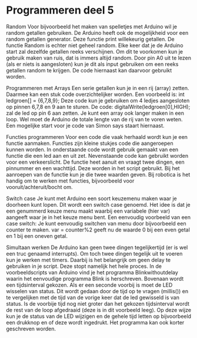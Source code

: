 # Programmeren deel 5


Random
Voor bijvoorbeeld het maken van spelletjes met Arduino wil je random getallen gebruiken. De Arduino heeft ook de mogelijkheid voor een random getallen generator. Deze functie print willekeurig getallen. De functie Random is echter niet geheel random. Elke keer dat je de Arduino start zal dezelfde getallen reeks verschijnen. Om dit te voorkomen kun je gebruik maken van ruis, dat is immers altijd random. Door pin A0 uit te lezen (als er niets is aangesloten) kun je dit als input gebruiken om een reeks getallen random te krijgen. De code hiernaast kan daarvoor gebruikt worden.

Programmeren met Arrays
Een serie getallen kun je in een rij (array) zetten. Daarmee kan een stuk code overzichtelijker worden. Een voorbeeld is: 
int ledgroen[] = {6,7,8,9};
Deze code kun je gebruiken om 4 ledjes aangesloten op pinnen 6,7,8 en 9 aan te sturen. De code: digitalWrite(ledgroen[0],HIGH); zal de led op pin 6 aan zetten. 
Je kunt een array ook langer maken in een loop. Wel moet de Arduino de totale lengte van de rij van te voren weten. Een mogelijke start voor je code van Simon says staart hiernaast.

Functies programmeren
Voor een code die vaak herhaald wordt kun je een functie aanmaken. Functies zijn kleine stukjes code die aangeroepen kunnen worden. In onderstaande code wordt gebruik gemaakt van een functie die een led aan en uit zet. Nevenstaande code kan gebruikt worden voor een verkeerslicht.
De functie heet aanuit en vraagt twee dingen, een pinnummer en een wachttijd. Deze worden in het script gebruikt. Bij het aanroepen van de functie kun je die twee waarden geven.
Bij robotica is het handig om te werken met functies, bijvoorbeeld voor vooruit/achteruit/bocht om.

Switch case
Je kunt met Arduino een soort keuzemenu maken waar je doorheen kunt lopen. Dit wordt een switch case genoemd. Het idee is dat je een genummerd keuze menu maakt waarbij een variabele  (hier var) aangeeft waar je in het keuze menu bent. Een eenvoudig voorbeeld van een case switch:
Je kunt eenvoudig switchen van menu door bijvoorbeeld een counter te maken. var = counter%2 geeft nu de waarde 0 bij een even getal en 1 bij een oneven getal.



Simultaan werken
De Arduino kan geen twee dingen tegelijkertijd (er is wel een truc genaamd interrupts). Om toch twee dingen tegelijk uit te voeren kun je werken met timers. Daarbij is het belangrijk om geen delay te gebruiken in je script. Deze stopt namelijk het hele proces. In de voorbeeldscripts van Arduino vind je het programma Blinkwithoutdelay waarin het eenvoudige programma Blink is herschreven.
Bovenaan wordt een tijdsinterval gekozen. Als er een seconde voorbij is moet de LED wisselen van status. Dit wordt gedaan door de tijd op te vragen (millis()) en te vergelijken met de tijd van de vorige keer dat de led gewisseld is van status. Is de voorbije tijd nog niet groter dan het gekozen tijdsinterval wordt de rest van de loop afgedraaid (deze is in dit voorbeeld leeg). 
Op deze wijze kun je de status van de LED wijzigen en de gehele tijd letten op bijvoorbeeld een drukknop en of deze wordt ingedrukt. 
Het programma kan ook korter geschreven worden.
